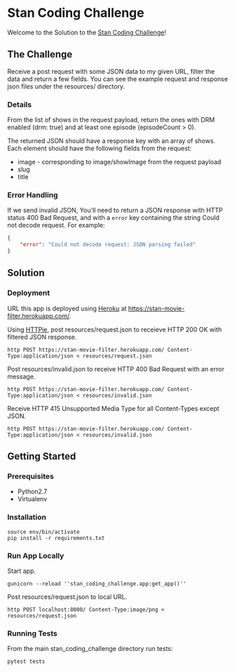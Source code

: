# Stan Coding Challenge
Welcome to the Solution to the [Stan Coding Challenge](https://challengeaccepted.streamco.com.au/)!

## The Challenge
Receive a post request with some JSON data to my given URL, filter the data and
return a few fields. You can see the example request and response json files
under the resources/ directory.

### Details
From the list of shows in the request payload, return the ones with DRM enabled
(drm: true) and at least one episode (episodeCount > 0).

The returned JSON should have a response key with an array of shows. Each
element should have the following fields from the request:

* image - corresponding to image/showImage from the request payload
* slug
* title

### Error Handling
If we send invalid JSON, You'll need to return a JSON response with HTTP status
400 Bad Request, and with a `error` key containing the string Could not decode
request. For example:

```json
{
    "error": "Could not decode request: JSON parsing failed"
}
```

## Solution

### Deployment
URL this app is deployed using [Heroku](https://devcenter.heroku.com/) at
https://stan-movie-filter.herokuapp.com/.

Using [HTTPie](http://httpie.org/), post resources/request.json to receieve
HTTP 200 OK with filtered JSON response.
```shell
http POST https://stan-movie-filter.herokuapp.com/ Content-Type:application/json < resources/request.json
```

Post resources/invalid.json to receive HTTP 400 Bad Request with an error
message.
```shell
http POST https://stan-movie-filter.herokuapp.com/ Content-Type:application/json < resources/invalid.json
```

Receive HTTP 415 Unsupported Media Type for all Content-Types except JSON.
```shell
http POST https://stan-movie-filter.herokuapp.com/ Content-Type:application/json < resources/invalid.json
```

## Getting Started

### Prerequisites
* Python2.7
* Virtualenv

### Installation
```shell
source env/bin/activate
pip install -r requirements.txt
```

### Run App Locally
Start app.
```shell
gunicorn --reload ''stan_coding_challenge.app:get_app()''
```

Post resources/request.json to local URL.
```shell
http POST localhost:8000/ Content-Type:image/png < resources/request.json
```

### Running Tests
From the main stan_coding_challenge directory run tests:
```shell
pytest tests
```
